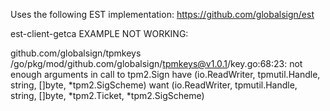 Uses the following EST implementation: https://github.com/globalsign/est

est-client-getca EXAMPLE NOT WORKING:

github.com/globalsign/tpmkeys
/go/pkg/mod/github.com/globalsign/tpmkeys@v1.0.1/key.go:68:23: not enough arguments in call to tpm2.Sign
        have (io.ReadWriter, tpmutil.Handle, string, []byte, *tpm2.SigScheme)
        want (io.ReadWriter, tpmutil.Handle, string, []byte, *tpm2.Ticket, *tpm2.SigScheme)